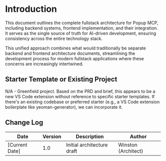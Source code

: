 # Introduction

This document outlines the complete fullstack architecture for Popup MCP, including backend systems, frontend implementation, and their integration. It serves as the single source of truth for AI-driven development, ensuring consistency across the entire technology stack.

This unified approach combines what would traditionally be separate backend and frontend architecture documents, streamlining the development process for modern fullstack applications where these concerns are increasingly intertwined.

## Starter Template or Existing Project
N/A - Greenfield project. Based on the PRD and brief, this appears to be a new VS Code extension without reference to specific starter templates. If there's an existing codebase or preferred starter (e.g., a VS Code extension boilerplate like yeoman-generator), we can incorporate it.

## Change Log
| Date | Version | Description | Author |
|------|---------|-------------|--------|
| [Current Date] | 1.0 | Initial architecture draft | Winston (Architect) |
